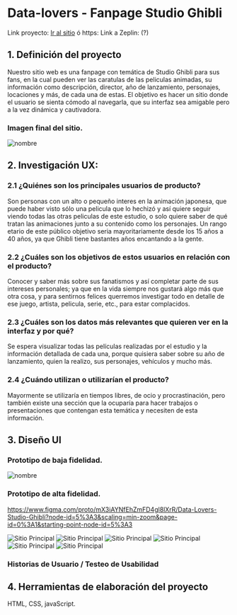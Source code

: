 # Data-lovers - Fanpage Studio Ghibli

Link proyecto: [Ir al sitio](src/index.html) ó https:
Link a Zeplin: (?)
   

## 1. Definición del proyecto

Nuestro sitio web es una fanpage con temática de Studio Ghibli para sus fans, en la cual pueden ver las caratulas de las peliculas animadas, su información como descripción, director, año de lanzamiento, personajes, locaciones y más, de cada una de estas. El objetivo es hacer un sitio donde el usuario se sienta cómodo al navegarla, que su interfaz sea amigable pero a la vez dinámica y cautivadora.

### Imagen final del sitio.

![nombre](ruta)

## 2. Investigación UX:
### 2.1 ¿Quiénes son los principales usuarios de producto?
Son personas con un alto o pequeño interes en la animación japonesa, que puede haber visto sólo una pelicula que lo hechizó y así quiere seguir viendo todas las otras peliculas de este estudio, o solo quiere saber de qué tratan las animaciones junto a su contenido como los personajes. Un rango etario de este público objetivo seria mayoritariamente desde los 15 años a 40 años, ya que Ghibli tiene bastantes años encantando a la gente.

### 2.2 ¿Cuáles son los objetivos de estos usuarios en relación con el producto?
Conocer y saber más sobre sus fanatismos y así completar parte de sus intereses personales; ya que en la vida siempre nos gustará algo más que otra cosa, y para sentirnos felices querremos investigar todo en detalle de ese juego, artista, pelicula, serie, etc., para estar complacidos.

### 2.3 ¿Cuáles son los datos más relevantes que quieren ver en la interfaz y por qué?
Se espera visualizar todas las películas realizadas por el estudio y la información detallada de cada una, porque quisiera saber sobre su año de lanzamiento, quien la realizo, sus personajes, vehículos y mucho más.

### 2.4 ¿Cuándo utilizan o utilizarían el producto?
Mayormente se utilizaría en tiempos libres, de ocio y procrastinación, pero también existe una sección que la ocuparía para hacer trabajos o presentaciones que contengan esta temática y necesiten de esta información.

## 3. Diseño UI
### Prototipo de baja fidelidad.

![nombre](ruta)

### Prototipo de alta fidelidad.
https://www.figma.com/proto/mX3iAYNfEhZmFD4gl8lXrR/Data-Lovers-Studio-Ghibli?node-id=5%3A3&scaling=min-zoom&page-id=0%3A1&starting-point-node-id=5%3A3

![Sitio Principal](images/protFinal1.jpg)
![Sitio Principal](images/protFinal2.jpg)
![Sitio Principal](images/protFinal3.jpg)
![Sitio Principal](images/protFinal3-1.jpg)
![Sitio Principal](images/protFinal4.jpg)
![Sitio Principal](images/protFinal4-1.jpg)

### Historias de Usuario / Testeo de Usabilidad

## 4. Herramientas de elaboración del proyecto

HTML, CSS, javaScript.